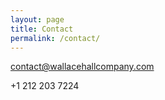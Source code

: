 ```yaml
---
layout: page
title: Contact
permalink: /contact/
---
```


contact@wallacehallcompany.com

+1 212 203 7224

